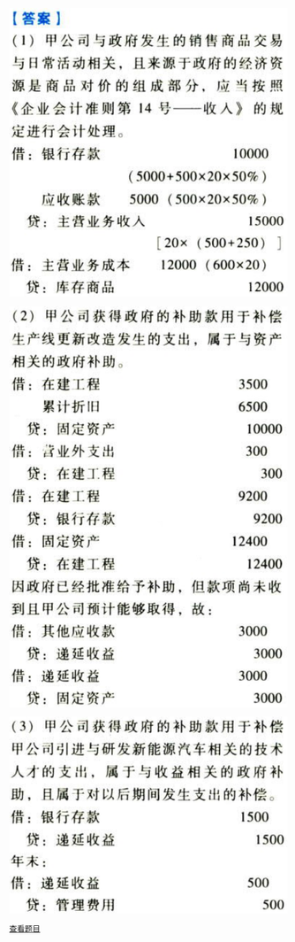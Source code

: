 ![](336e22debba8379ca4012f18501dd717.png)

![](8ce7d7059b356ac6e1795b92bba6fb0e.png)

![](0b17b8ba929166edea23994bdc31e7fa.png)

[查看题目](../政府补助.本章真题.md#5-题目)


